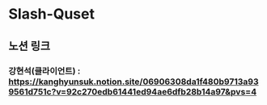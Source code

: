 # Slash-Quset

## 노션 링크

### 강현석(클라이언트) : https://kanghyunsuk.notion.site/06906308da1f480b9713a939561d751c?v=92c270edb61441ed94ae6dfb28b14a97&pvs=4
